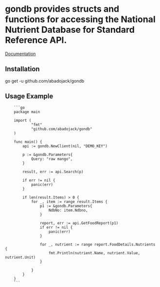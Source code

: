 # gondb provides structs and functions for accessing the National Nutrient Database for Standard Reference API.

[Documentation](https://godoc.org/github.com/abadojack/gondb)

## Installation

go get -u github.com/abadojack/gondb

## Usage Example

        ```go
		package main

        import (
                "fmt"
                "github.com/abadojack/gondb"
        )

        func main() {
            api := gondb.NewClient(nil, "DEMO_KEY")

            p := &gondb.Parameters{
                Query: "raw mango",
            }

            result, err := api.Search(p)

            if err != nil {
                panic(err)
            }

            if len(result.Items) > 0 {
                for _, item := range result.Items {
                    p1 := &gondb.Parameters{
                        NdbNo: item.Ndbno,
                    }

                    report, err := api.GetFoodReport(p1)
                    if err != nil {
                        panic(err)
                    }

                    for _, nutrient := range report.FoodDetails.Nutrients {
                        fmt.Println(nutrient.Name, nutrient.Value, nutrient.Unit)
                    }

                }
            }
        }
        ```
